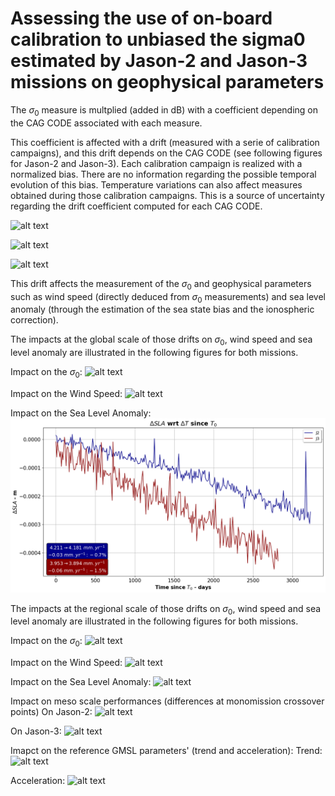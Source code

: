 # Assessing the use of on-board calibration to unbiased the sigma0 estimated by Jason-2 and Jason-3 missions on geophysical parameters

The $\sigma_{0}$ measure is multplied (added in dB) with a coefficient depending on the CAG CODE associated with each measure.

This coefficient is affected with a drift (measured with a serie of calibration campaigns), and this drift depends on the CAG CODE (see following figures for Jason-2 and Jason-3).
Each calibration campaign is realized with a normalized bias. There are no information regarding the possible temporal evolution of this bias.
Temperature variations can also affect measures obtained during those calibration campaigns. This is a source of uncertainty regarding the drift coefficient computed for each CAG CODE.

![alt text](https://github.com/vquetCLS/QUET_et_al_OSTST2024_on-board_calibration_J2_J3.github.io/blob/main/drift_coef_sig0_j3_poster.png?raw=true)

![alt text](https://github.com/vquetCLS/QUET_et_al_OSTST2024_on-board_calibration_J2_J3.github.io/blob/main/drift_coef_sig0_j2_poster.png?raw=true)

![alt text](https://github.com/vquetCLS/QUET_et_al_OSTST2024_on-board_calibration_J2_J3.github.io/blob/main/lin_coef_wrt_cagcodes_poster.png?raw=true)

This drift affects the measurement of the $\sigma_{0}$ and geophysical parameters such as wind speed (directly deduced from $\sigma_{0}$ measurements) and sea level anomaly (through the estimation of the sea state bias and the ionospheric correction).

The impacts at the global scale of those drifts on $\sigma_{0}$, wind speed and sea level anomaly are illustrated in the following figures for both missions.

Impact on the $\sigma_{0}$:
![alt text](https://github.com/vquetCLS/QUET_et_al_OSTST2024_on-board_calibration_J2_J3.github.io/blob/main/drift_sig0_both_missions.png?raw=true)

Impact on the Wind Speed:
![alt text](https://github.com/vquetCLS/QUET_et_al_OSTST2024_on-board_calibration_J2_J3.github.io/blob/main/drift_wind_speed_both_missions.png?raw=true)

Impact on the Sea Level Anomaly:
![alt text](https://github.com/vquetCLS/QUET_et_al_OSTST2024_on-board_calibration_J2_J3.github.io/blob/main/drift_sla_both_missions.png?raw=true)



The impacts at the regional scale of those drifts on $\sigma_{0}$, wind speed and sea level anomaly are illustrated in the following figures for both missions.

Impact on the $\sigma_{0}$:
![alt text](https://github.com/vquetCLS/QUET_et_al_OSTST2024_on-board_calibration_J2_J3.github.io/blob/main/drift_reg_sig0_poster.png?raw=true)

Impact on the Wind Speed:
![alt text](https://github.com/vquetCLS/QUET_et_al_OSTST2024_on-board_calibration_J2_J3.github.io/blob/main/drift_reg_windspeed_poster.png?raw=true)

Impact on the Sea Level Anomaly:
![alt text](https://github.com/vquetCLS/QUET_et_al_OSTST2024_on-board_calibration_J2_J3.github.io/blob/main/drift_reg_sla_poster.png?raw=true)


Impact on meso scale performances (differences at monomission crossover points)
On Jason-2:
![alt text](https://github.com/vquetCLS/QUET_et_al_OSTST2024_on-board_calibration_J2_J3.github.io/blob/main/meso_scale_j2_poster.png?raw=true)

On Jason-3:
![alt text](https://github.com/vquetCLS/QUET_et_al_OSTST2024_on-board_calibration_J2_J3.github.io/blob/main/meso_scale_j3_poster.png?raw=true)

Imapct on the reference GMSL parameters' (trend and acceleration):
Trend:
![alt text](https://github.com/vquetCLS/QUET_et_al_OSTST2024_on-board_calibration_J2_J3.github.io/blob/main/triangles_trend_poster.png?raw=true)

Acceleration:
![alt text](https://github.com/vquetCLS/QUET_et_al_OSTST2024_on-board_calibration_J2_J3.github.io/blob/main/triangles_acceleration_poster.png?raw=true)
